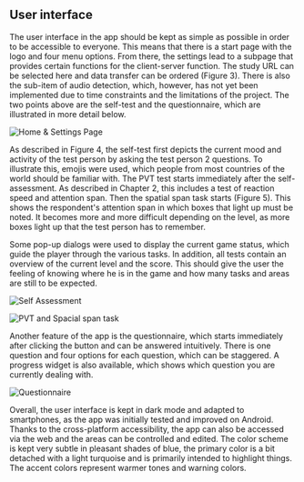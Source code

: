 ## User interface

The user interface in the app should be kept as simple as possible in order to
be accessible to everyone. This means that there is a start page with the
logo and four menu options. From there, the settings lead to a subpage that
provides certain functions for the client-server function. The study URL can
be selected here and data transfer can be ordered (Figure 3). There is also
the sub-item of audio detection, which, however, has not yet been implemented
due to time constraints and the limitations of the project. The two points
above are the self-test and the questionnaire, which are illustrated in more
detail below.

![Home & Settings Page](../diagrams/implementation/ui_1.png "Home and settings page")


As described in Figure 4, the self-test first depicts the current mood and
activity of the test person by asking the test person 2 questions. To
illustrate this, emojis were used, which people from most countries of the
world should be familiar with. The PVT test starts immediately after the
self-assessment. As described in Chapter 2, this includes a test of reaction
speed and attention span. Then the spatial span task starts (Figure 5). This
shows the respondent's attention span in which boxes that light up must be
noted. It becomes more and more difficult depending on the level, as more
boxes light up that the test person has to remember.

Some pop-up dialogs were used to display the current game status, which guide
the player through the various tasks. In addition, all tests contain an
overview of the current level and the score. This should give the user the
feeling of knowing where he is in the game and how many tasks and areas are
still to be expected.

![Self Assessment](../diagrams/implementation/ui_3.png "Self Assessment")


![PVT and Spacial span task](../diagrams/implementation/ui_2.png "PVT and Spacial span task")


Another feature of the app is the questionnaire, which starts immediately
after clicking the button and can be answered intuitively. There is one
question and four options for each question, which can be staggered. A
progress widget is also available, which shows which question you are
currently dealing with.

![Questionnaire](../diagrams/implementation/ui_4.png "Questionnaire")


Overall, the user interface is kept in dark mode and adapted to smartphones,
as the app was initially tested and improved on Android. Thanks to the
cross-platform accessibility, the app can also be accessed via the web and the
areas can be controlled and edited. The color scheme is kept very subtle in
pleasant shades of blue, the primary color is a bit detached with a light
turquoise and is primarily intended to highlight things. The accent colors
represent warmer tones and warning colors.

